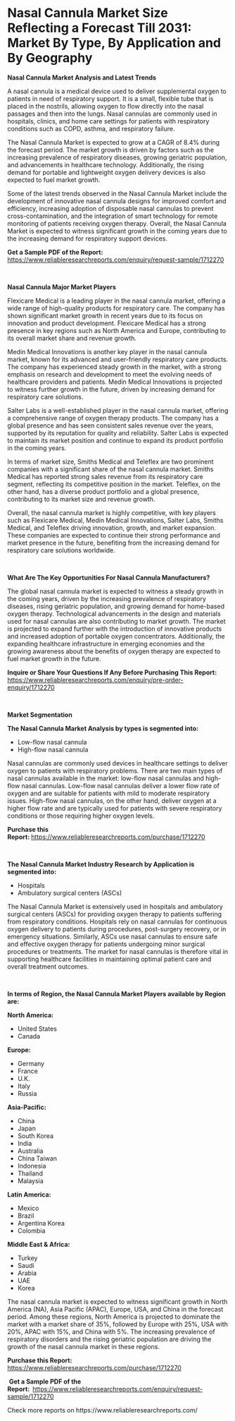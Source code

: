 <p><h1>Nasal Cannula Market Size Reflecting a Forecast Till 2031: Market By Type, By Application and By Geography</h1></p><p><strong>Nasal Cannula Market Analysis and Latest Trends</strong></p>
<p><p>A nasal cannula is a medical device used to deliver supplemental oxygen to patients in need of respiratory support. It is a small, flexible tube that is placed in the nostrils, allowing oxygen to flow directly into the nasal passages and then into the lungs. Nasal cannulas are commonly used in hospitals, clinics, and home care settings for patients with respiratory conditions such as COPD, asthma, and respiratory failure.</p><p>The Nasal Cannula Market is expected to grow at a CAGR of 8.4% during the forecast period. The market growth is driven by factors such as the increasing prevalence of respiratory diseases, growing geriatric population, and advancements in healthcare technology. Additionally, the rising demand for portable and lightweight oxygen delivery devices is also expected to fuel market growth.</p><p>Some of the latest trends observed in the Nasal Cannula Market include the development of innovative nasal cannula designs for improved comfort and efficiency, increasing adoption of disposable nasal cannulas to prevent cross-contamination, and the integration of smart technology for remote monitoring of patients receiving oxygen therapy. Overall, the Nasal Cannula Market is expected to witness significant growth in the coming years due to the increasing demand for respiratory support devices.</p></p>
<p><strong>Get a Sample PDF of the Report:&nbsp;</strong> <a href="https://www.reliableresearchreports.com/enquiry/request-sample/1712270">https://www.reliableresearchreports.com/enquiry/request-sample/1712270</a></p>
<p>&nbsp;</p>
<p><strong>Nasal Cannula Major Market Players</strong></p>
<p><p>Flexicare Medical is a leading player in the nasal cannula market, offering a wide range of high-quality products for respiratory care. The company has shown significant market growth in recent years due to its focus on innovation and product development. Flexicare Medical has a strong presence in key regions such as North America and Europe, contributing to its overall market share and revenue growth.</p><p>Medin Medical Innovations is another key player in the nasal cannula market, known for its advanced and user-friendly respiratory care products. The company has experienced steady growth in the market, with a strong emphasis on research and development to meet the evolving needs of healthcare providers and patients. Medin Medical Innovations is projected to witness further growth in the future, driven by increasing demand for respiratory care solutions.</p><p>Salter Labs is a well-established player in the nasal cannula market, offering a comprehensive range of oxygen therapy products. The company has a global presence and has seen consistent sales revenue over the years, supported by its reputation for quality and reliability. Salter Labs is expected to maintain its market position and continue to expand its product portfolio in the coming years.</p><p>In terms of market size, Smiths Medical and Teleflex are two prominent companies with a significant share of the nasal cannula market. Smiths Medical has reported strong sales revenue from its respiratory care segment, reflecting its competitive position in the market. Teleflex, on the other hand, has a diverse product portfolio and a global presence, contributing to its market size and revenue growth.</p><p>Overall, the nasal cannula market is highly competitive, with key players such as Flexicare Medical, Medin Medical Innovations, Salter Labs, Smiths Medical, and Teleflex driving innovation, growth, and market expansion. These companies are expected to continue their strong performance and market presence in the future, benefiting from the increasing demand for respiratory care solutions worldwide.</p></p>
<p>&nbsp;</p>
<p><strong>What Are The Key Opportunities For Nasal Cannula Manufacturers?</strong></p>
<p><p>The global nasal cannula market is expected to witness a steady growth in the coming years, driven by the increasing prevalence of respiratory diseases, rising geriatric population, and growing demand for home-based oxygen therapy. Technological advancements in the design and materials used for nasal cannulas are also contributing to market growth. The market is projected to expand further with the introduction of innovative products and increased adoption of portable oxygen concentrators. Additionally, the expanding healthcare infrastructure in emerging economies and the growing awareness about the benefits of oxygen therapy are expected to fuel market growth in the future.</p></p>
<p><strong>Inquire or Share Your Questions If Any Before Purchasing This Report:</strong> <a href="https://www.reliableresearchreports.com/enquiry/pre-order-enquiry/1712270">https://www.reliableresearchreports.com/enquiry/pre-order-enquiry/1712270</a></p>
<p>&nbsp;</p>
<p><strong>Market Segmentation</strong></p>
<p><strong>The Nasal Cannula Market Analysis by types is segmented into:</strong></p>
<p><ul><li>Low-flow nasal cannula</li><li>High-flow nasal cannula</li></ul></p>
<p><p>Nasal cannulas are commonly used devices in healthcare settings to deliver oxygen to patients with respiratory problems. There are two main types of nasal cannulas available in the market: low-flow nasal cannulas and high-flow nasal cannulas. Low-flow nasal cannulas deliver a lower flow rate of oxygen and are suitable for patients with mild to moderate respiratory issues. High-flow nasal cannulas, on the other hand, deliver oxygen at a higher flow rate and are typically used for patients with severe respiratory conditions or those requiring higher oxygen levels.</p></p>
<p><strong>Purchase this Report:&nbsp;</strong><a href="https://www.reliableresearchreports.com/purchase/1712270">https://www.reliableresearchreports.com/purchase/1712270</a></p>
<p>&nbsp;</p>
<p><strong>The Nasal Cannula Market Industry Research by Application is segmented into:</strong></p>
<p><ul><li>Hospitals</li><li>Ambulatory surgical centers (ASCs)</li></ul></p>
<p><p>The Nasal Cannula Market is extensively used in hospitals and ambulatory surgical centers (ASCs) for providing oxygen therapy to patients suffering from respiratory conditions. Hospitals rely on nasal cannulas for continuous oxygen delivery to patients during procedures, post-surgery recovery, or in emergency situations. Similarly, ASCs use nasal cannulas to ensure safe and effective oxygen therapy for patients undergoing minor surgical procedures or treatments. The market for nasal cannulas is therefore vital in supporting healthcare facilities in maintaining optimal patient care and overall treatment outcomes.</p></p>
<p>&nbsp;</p>
<p><strong>In terms of Region, the Nasal Cannula Market Players available by Region are:</strong></p>
<p>
    <p> <strong> North America: </strong>
        <ul>
            <li>United States</li>
            <li>Canada</li>
        </ul>
        </p> 
    <p> <strong> Europe: </strong>
        <ul>
            <li>Germany</li>
            <li>France</li>
            <li>U.K.</li>
            <li>Italy</li>
            <li>Russia</li>
        </ul>
        </p> 
    <p> <strong> Asia-Pacific: </strong>
        <ul>
            <li>China</li>
            <li>Japan</li>
            <li>South Korea</li>
            <li>India</li>
            <li>Australia</li>
            <li>China Taiwan</li>
            <li>Indonesia</li>
            <li>Thailand</li>
            <li>Malaysia</li>
        </ul>
        </p> 
    <p> <strong> Latin America: </strong>
        <ul>
            <li>Mexico</li>
            <li>Brazil</li>
            <li>Argentina Korea</li>
            <li>Colombia</li>
        </ul>
        </p> 
    <p> <strong> Middle East & Africa: </strong>
        <ul>
            <li>Turkey</li>
            <li>Saudi</li>
            <li>Arabia</li>
            <li>UAE</li>
            <li>Korea</li>
        </ul>
    </p>
    </p>
<p><p>The nasal cannula market is expected to witness significant growth in North America (NA), Asia Pacific (APAC), Europe, USA, and China in the forecast period. Among these regions, North America is projected to dominate the market with a market share of 35%, followed by Europe with 25%, USA with 20%, APAC with 15%, and China with 5%. The increasing prevalence of respiratory disorders and the rising geriatric population are driving the growth of the nasal cannula market in these regions.</p></p>
<p><strong>Purchase this Report: </strong><a href="https://www.reliableresearchreports.com/purchase/1712270">https://www.reliableresearchreports.com/purchase/1712270</a></p>
<p>&nbsp;<strong>Get a Sample PDF of the Report:&nbsp;&nbsp;</strong><a href="https://www.reliableresearchreports.com/enquiry/request-sample/1712270">https://www.reliableresearchreports.com/enquiry/request-sample/1712270</a></p>
<p><strong></strong></p>
<p>Check more reports on https://www.reliableresearchreports.com/</p>